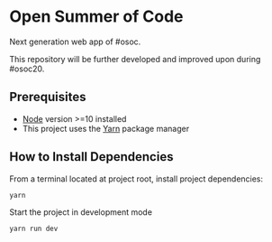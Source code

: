 # Open Summer of Code

Next generation web app of #osoc.

This repository will be further developed and improved upon during #osoc20.


## Prerequisites

- [Node](https://nodejs.org/en/download/) version >=10 installed
- This project uses the [Yarn](https://yarnpkg.com/getting-started/install) package manager


## How to Install  Dependencies
From a terminal located at project root, install project dependencies:

```bash
yarn
```

Start the project in development mode

```
yarn run dev
```
